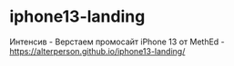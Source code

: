 # iphone13-landing
 Интенсив - Верстаем промосайт iPhone 13 от MethEd - https://alterperson.github.io/iphone13-landing/
